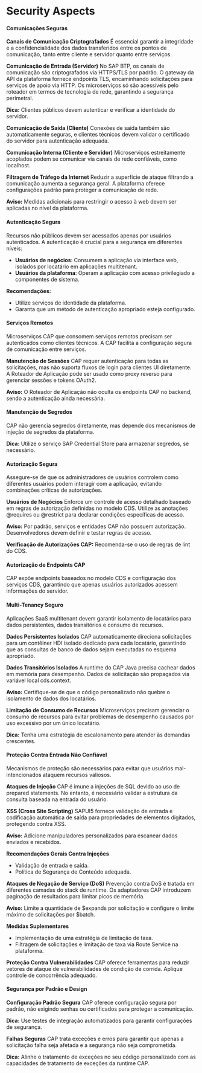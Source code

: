 # Security Aspects
#### Comunicações Seguras

**Canais de Comunicação Criptografados** É essencial garantir a integridade e a confidencialidade dos dados transferidos entre os pontos de comunicação, tanto entre cliente e servidor quanto entre serviços.

**Comunicação de Entrada (Servidor)** No SAP BTP, os canais de comunicação são criptografados via HTTPS/TLS por padrão. O gateway da API da plataforma fornece endpoints TLS, encaminhando solicitações para serviços de apoio via HTTP. Os microserviços só são acessíveis pelo roteador em termos de tecnologia de rede, garantindo a segurança perimetral.

**Dica:** Clientes públicos devem autenticar e verificar a identidade do servidor.

**Comunicação de Saída (Cliente)** Conexões de saída também são automaticamente seguras, e clientes técnicos devem validar o certificado do servidor para autenticação adequada.

**Comunicação Interna (Cliente e Servidor)** Microserviços estreitamente acoplados podem se comunicar via canais de rede confiáveis, como localhost.

**Filtragem de Tráfego da Internet** Reduzir a superfície de ataque filtrando a comunicação aumenta a segurança geral. A plataforma oferece configurações padrão para proteger a comunicação de rede.

**Aviso:** Medidas adicionais para restringir o acesso à web devem ser aplicadas no nível da plataforma.

#### Autenticação Segura
Recursos não públicos devem ser acessados apenas por usuários autenticados. A autenticação é crucial para a segurança em diferentes níveis:

- **Usuários de negócios**: Consumem a aplicação via interface web, isolados por locatário em aplicações multitenant.
- **Usuários da plataforma**: Operam a aplicação com acesso privilegiado a componentes de sistema.

**Recomendações:**

- Utilize serviços de identidade da plataforma.
- Garanta que um método de autenticação apropriado esteja configurado.

#### Serviços Remotos
Microserviços CAP que consomem serviços remotos precisam ser autenticados como clientes técnicos. A CAP facilita a configuração segura de comunicação entre serviços.

**Manutenção de Sessões** CAP requer autenticação para todas as solicitações, mas não suporta fluxos de login para clientes UI diretamente. A Roteador de Aplicação pode ser usado como proxy reverso para gerenciar sessões e tokens OAuth2.

**Aviso:** O Roteador de Aplicação não oculta os endpoints CAP no backend, sendo a autenticação ainda necessária.

#### Manutenção de Segredos
CAP não gerencia segredos diretamente, mas depende dos mecanismos de injeção de segredos da plataforma.

**Dica:** Utilize o serviço SAP Credential Store para armazenar segredos, se necessário.

#### Autorização Segura
Assegure-se de que os administradores de usuários controlem como diferentes usuários podem interagir com a aplicação, evitando combinações críticas de autorizações.

**Usuários de Negócios** Enforce um controle de acesso detalhado baseado em regras de autorização definidas no modelo CDS. Utilize as anotações @requires ou @restrict para declarar condições específicas de acesso.

**Aviso:** Por padrão, serviços e entidades CAP não possuem autorização. Desenvolvedores devem definir e testar regras de acesso.

**Verificação de Autorizações CAP:** Recomenda-se o uso de regras de lint do CDS.

#### Autorização de Endpoints CAP
CAP expõe endpoints baseados no modelo CDS e configuração dos serviços CDS, garantindo que apenas usuários autorizados acessem informações do servidor.

#### Multi-Tenancy Seguro
Aplicações SaaS multitenant devem garantir isolamento de locatários para dados persistentes, dados transitórios e consumo de recursos.

**Dados Persistentes Isolados** CAP automaticamente direciona solicitações para um contêiner HDI isolado dedicado para cada locatário, garantindo que as consultas de banco de dados sejam executadas no esquema apropriado.

**Dados Transitórios Isolados** A runtime do CAP Java precisa cachear dados em memória para desempenho. Dados de solicitação são propagados via variável local cds.context.

**Aviso:** Certifique-se de que o código personalizado não quebre o isolamento de dados dos locatários.

**Limitação de Consumo de Recursos** Microserviços precisam gerenciar o consumo de recursos para evitar problemas de desempenho causados por uso excessivo por um único locatário.

**Dica:** Tenha uma estratégia de escalonamento para atender às demandas crescentes.

#### Proteção Contra Entrada Não Confiável
Mecanismos de proteção são necessários para evitar que usuários mal-intencionados ataquem recursos valiosos.

**Ataques de Injeção** CAP é imune a injeções de SQL devido ao uso de prepared statements. No entanto, é necessário validar a estrutura da consulta baseada na entrada do usuário.

**XSS (Cross Site Scripting)** SAPUI5 fornece validação de entrada e codificação automática de saída para propriedades de elementos digitados, protegendo contra XSS.

**Aviso:** Adicione manipuladores personalizados para escanear dados enviados e recebidos.

**Recomendações Gerais Contra Injeções**

- Validação de entrada e saída.
- Política de Segurança de Conteúdo adequada.

**Ataques de Negação de Serviço (DoS)** Prevenção contra DoS é tratada em diferentes camadas do stack de runtime. Os adaptadores CAP introduzem paginação de resultados para limitar picos de memória.

**Aviso:** Limite a quantidade de $expands por solicitação e configure o limite máximo de solicitações por $batch.

**Medidas Suplementares**

- Implementação de uma estratégia de limitação de taxa.
- Filtragem de solicitações e limitação de taxa via Route Service na plataforma.

**Proteção Contra Vulnerabilidades** CAP oferece ferramentas para reduzir vetores de ataque de vulnerabilidades de condição de corrida. Aplique controle de concorrência adequado.

#### Segurança por Padrão e Design
**Configuração Padrão Segura** CAP oferece configuração segura por padrão, não exigindo senhas ou certificados para proteger a comunicação.

**Dica:** Use testes de integração automatizados para garantir configurações de segurança.

**Falhas Seguras** CAP trata exceções e erros para garantir que apenas a solicitação falha seja afetada e a segurança não seja comprometida.

**Dica:** Alinhe o tratamento de exceções no seu código personalizado com as capacidades de tratamento de exceções da runtime CAP.